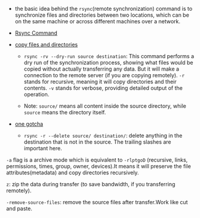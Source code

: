 - the basic idea behind the `rsync`(remote synchronization) command is to synchronize files and directories between two locations, which can be on the same machine or across different machines over a network.

- [Rsync Command](https://youtu.be/KG78O53u8rY?si=vIFlxpPozQU12siK&t=177)

- [copy files and directories](https://youtu.be/KG78O53u8rY?si=rChk7uZomGFqC_Np&t=447)
    - `rsync -rv --dry-run source destination`: This command performs a dry run of the synchronization process, showing what files would be copied without actually transferring any data. But it will make a connection to the remote server (if you are copying remotely). `-r` stands for recursive, meaning it will copy directories and their contents. `-v` stands for verbose, providing detailed output of the operation.

    - Note: `source/` means all content inside the source directory, while `source` means the directory itself.

- [one gotcha](https://youtu.be/KG78O53u8rY?si=xTckLzmzxe8BeEWs&t=897)
    - `rsync -r --delete source/ destination/`: delete anything in the destination that is not in the source. The trailing slashes are important here. 

`-a` flag is a archive mode which is equivalent to `-rlptgoD` (recursive, links, permissions, times, group, owner, devices).It means it will preserve the file attributes(metadata) and copy directories recursively.

`z`: zip the data during transfer (to save bandwidth, if you transferring remotely).

`-remove-source-files`: remove the source files after transfer.Work like cut and paste.

